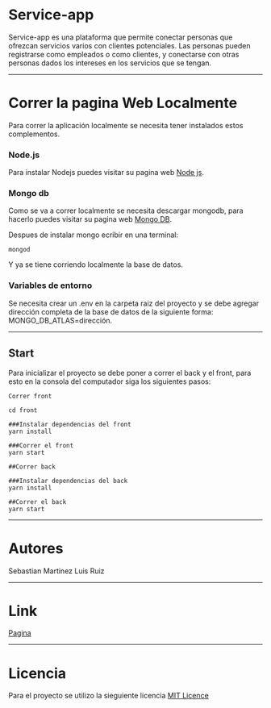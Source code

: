 # Service-app

Service-app es una plataforma que permite conectar personas que ofrezcan servicios varios con clientes potenciales. Las personas pueden registrarse como empleados o como clientes, y conectarse con otras personas dados los intereses en los servicios que se tengan.

---

# Correr la pagina Web Localmente

Para correr la aplicación localmente se necesita tener instalados estos complementos.

### Node.js

Para instalar Nodejs puedes visitar su pagina web [Node js](https://nodejs.org/es/download/).

### Mongo db

Como se va a correr localmente se necesita descargar mongodb, para hacerlo puedes visitar su pagina web [Mongo DB](https://www.mongodb.com/download-center/community).

Despues de instalar mongo ecribir en una terminal:

```
mongod
```

Y ya se tiene corriendo localmente la base de datos.

### Variables de entorno

Se necesita crear un .env en la carpeta raiz del proyecto y se debe agregar dirección completa de la base de datos de la siguiente forma: MONGO_DB_ATLAS=dirección.

---

## Start

Para inicializar el proyecto se debe poner a correr el back y el front, para esto en la consola del computador siga los siguientes pasos:

```
Correr front

cd front

###Instalar dependencias del front
yarn install

###Correr el front
yarn start

##Correr back

###Instalar dependencias del back
yarn install

##Correr el back
yarn start
```

---

# Autores

Sebastian Martinez
Luis Ruiz

---

# Link

[Pagina](https://service-app-uniandes.herokuapp.com/)

---

# Licencia

Para el proyecto se utilizo la sieguiente licencia [MIT Licence](https://raw.githubusercontent.com/larruibo/uniandesQuestionator/master/LICENSE)
